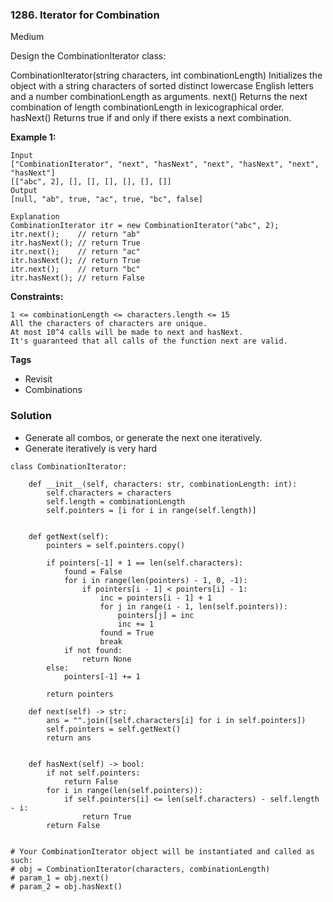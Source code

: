 ### 1286. Iterator for Combination
Medium

Design the CombinationIterator class:

CombinationIterator(string characters, int combinationLength) Initializes the object with a string characters of sorted distinct lowercase English letters and a number combinationLength as arguments.
next() Returns the next combination of length combinationLength in lexicographical order.
hasNext() Returns true if and only if there exists a next combination.
 

**Example 1:**
```
Input
["CombinationIterator", "next", "hasNext", "next", "hasNext", "next", "hasNext"]
[["abc", 2], [], [], [], [], [], []]
Output
[null, "ab", true, "ac", true, "bc", false]

Explanation
CombinationIterator itr = new CombinationIterator("abc", 2);
itr.next();    // return "ab"
itr.hasNext(); // return True
itr.next();    // return "ac"
itr.hasNext(); // return True
itr.next();    // return "bc"
itr.hasNext(); // return False
```

**Constraints:**
```
1 <= combinationLength <= characters.length <= 15
All the characters of characters are unique.
At most 10^4 calls will be made to next and hasNext.
It's guaranteed that all calls of the function next are valid.
```

**Tags**
- Revisit
- Combinations

### Solution
- Generate all combos, or generate the next one iteratively.
- Generate iteratively is very hard
```
class CombinationIterator:

    def __init__(self, characters: str, combinationLength: int):
        self.characters = characters
        self.length = combinationLength
        self.pointers = [i for i in range(self.length)]
        

    def getNext(self):
        pointers = self.pointers.copy()
        
        if pointers[-1] + 1 == len(self.characters):
            found = False
            for i in range(len(pointers) - 1, 0, -1):
                if pointers[i - 1] < pointers[i] - 1:
                    inc = pointers[i - 1] + 1
                    for j in range(i - 1, len(self.pointers)):
                        pointers[j] = inc
                        inc += 1
                    found = True
                    break
            if not found:
                return None
        else:
            pointers[-1] += 1        
        
        return pointers
        
    def next(self) -> str:
        ans = "".join([self.characters[i] for i in self.pointers])
        self.pointers = self.getNext()
        return ans
        

    def hasNext(self) -> bool:
        if not self.pointers:
            return False
        for i in range(len(self.pointers)):
            if self.pointers[i] <= len(self.characters) - self.length  - i:
                return True
        return False


# Your CombinationIterator object will be instantiated and called as such:
# obj = CombinationIterator(characters, combinationLength)
# param_1 = obj.next()
# param_2 = obj.hasNext()
```
